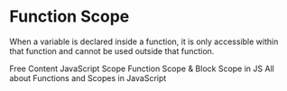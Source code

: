 # Function Scope

When a variable is declared inside a function, it is only accessible within that function and cannot be used outside that function.

<ResourceGroupTitle>Free Content</ResourceGroupTitle>
<BadgeLink colorScheme='yellow' badgeText='Read' href='https://www.w3schools.com/js/js_scope.asp'>JavaScript Scope</BadgeLink>
<BadgeLink colorScheme='yellow' badgeText='Read' href='https://medium.com/nerd-for-tech/function-scope-block-scope-in-js-d29c8e7cd216'>Function Scope & Block Scope in JS</BadgeLink>
<BadgeLink colorScheme='yellow' badgeText='Read' href='https://www.geeksforgeeks.org/all-about-functions-and-scopes-in-javascript/'>All about Functions and Scopes in JavaScript</BadgeLink>
